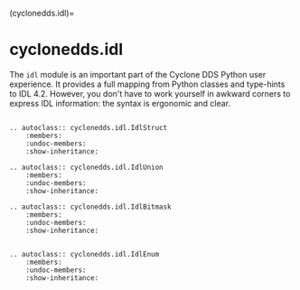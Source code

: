 (cyclonedds.idl)=
# cyclonedds.idl

The `idl` module is an important part of the Cyclone DDS Python user experience. It provides a full mapping from Python classes and type-hints to IDL 4.2. However, you don't have to work yourself in awkward corners to express IDL information: the syntax is ergonomic and clear.

```{eval-rst}

.. autoclass:: cyclonedds.idl.IdlStruct
    :members:
    :undoc-members:
    :show-inheritance:

.. autoclass:: cyclonedds.idl.IdlUnion
    :members:
    :undoc-members:
    :show-inheritance:

.. autoclass:: cyclonedds.idl.IdlBitmask
    :members:
    :undoc-members:
    :show-inheritance:


.. autoclass:: cyclonedds.idl.IdlEnum
    :members:
    :undoc-members:
    :show-inheritance:

```
